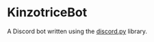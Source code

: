 # KinzotriceBot
A Discord bot written using the [discord.py](https://github.com/Rapptz/discord.py) library.
